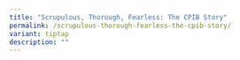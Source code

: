 ```yaml
---
title: "Scrupulous, Thorough, Fearless: The CPIB Story"
permalink: /scrupulous-thorough-fearless-the-cpib-story/
variant: tiptap
description: ""
---
```

